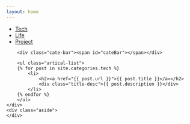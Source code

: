 ```yaml
---
layout: home
---
```


<div class="index-content tech">
    <div class="section">
        <ul class="artical-cate">
           <li class="on"><a href="/blog"><span>Tech</span></a></li>
            <li><a href="/blog/life"><span>Life</span></a></li>
            <li><a href="/blog/project"><span>Project</span></a></li>
        </ul>

        <div class="cate-bar"><span id="cateBar"></span></div>

        <ul class="artical-list">
        {% for post in site.categories.tech %}
            <li>
                <h2><a href="{{ post.url }}">{{ post.title }}</a></h2>
                <div class="title-desc">{{ post.description }}</div>
            </li>
        {% endfor %}
        </ul>
    </div>
    <div class="aside">
    </div>
</div>
